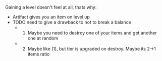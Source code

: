 Gaining a level doesn't feel at all, thats why:
- Artifact gives you an item on level up
- TODO need to give a drawback to not to break a balance
  - 1. Maybe you need to destroy one of your items and get another one at random
  - 2. Maybe like (1), but tier is upgraded on destroy. Maybe its 2->1 items ratio